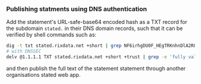 ### Publishing statments using DNS authentication

Add the statement's URL-safe-base64 encoded hash as a TXT record for the subdomain  `stated.` in their DNS domain records, such that it can be verified by shell commands such as:
```bash
dig -t txt stated.rixdata.net +short | grep NF6irhgDU0F_HEgTRKnhnDlA2R8c9YnjihhiCyNGsQA
# with DNSSEC
delv @1.1.1.1 TXT stated.rixdata.net +short +trust | grep -e 'fully validated' -e 'NF6irhgDU0F_HEgTRKnhnDlA2R8c9YnjihhiCyNGsQA'
```
and then publish the full text of the statement statement through another organisations stated web app.
